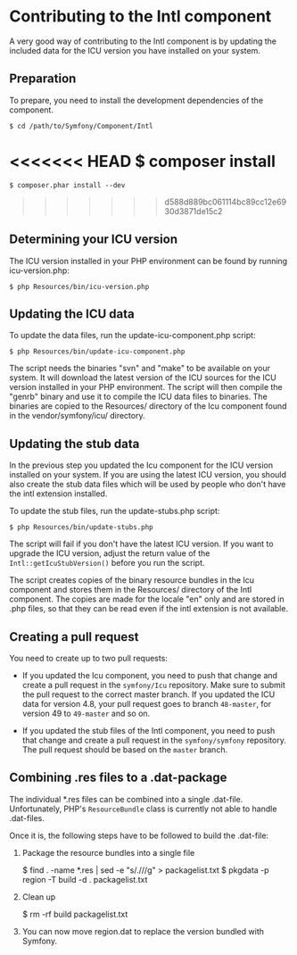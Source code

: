 Contributing to the Intl component
==================================

A very good way of contributing to the Intl component is by updating the
included data for the ICU version you have installed on your system.

Preparation
-----------

To prepare, you need to install the development dependencies of the component.

    $ cd /path/to/Symfony/Component/Intl
<<<<<<< HEAD
    $ composer install
=======
    $ composer.phar install --dev
>>>>>>> d588d889bc061114bc89cc12e6930d3871de15c2

Determining your ICU version
---------------------------

The ICU version installed in your PHP environment can be found by running
icu-version.php:

    $ php Resources/bin/icu-version.php

Updating the ICU data
---------------------

To update the data files, run the update-icu-component.php script:

    $ php Resources/bin/update-icu-component.php

The script needs the binaries "svn" and "make" to be available on your system.
It will download the latest version of the ICU sources for the ICU version
installed in your PHP environment. The script will then compile the "genrb"
binary and use it to compile the ICU data files to binaries. The binaries are
copied to the Resources/ directory of the Icu component found in the
vendor/symfony/icu/ directory.

Updating the stub data
----------------------

In the previous step you updated the Icu component for the ICU version
installed on your system. If you are using the latest ICU version, you should
also create the stub data files which will be used by people who don't have
the intl extension installed.

To update the stub files, run the update-stubs.php script:

    $ php Resources/bin/update-stubs.php

The script will fail if you don't have the latest ICU version. If you want to
upgrade the ICU version, adjust the return value of the
`Intl::getIcuStubVersion()` before you run the script.

The script creates copies of the binary resource bundles in the Icu component
and stores them in the Resources/ directory of the Intl component. The copies
are made for the locale "en" only and are stored in .php files, so that they
can be read even if the intl extension is not available.

Creating a pull request
-----------------------

You need to create up to two pull requests:

* If you updated the Icu component, you need to push that change and create a
  pull request in the `symfony/Icu` repository. Make sure to submit the pull
  request to the correct master branch. If you updated the ICU data for version
  4.8, your pull request goes to branch `48-master`, for version 49 to
  `49-master` and so on.

* If you updated the stub files of the Intl component, you need to push that
  change and create a pull request in the `symfony/symfony` repository. The
  pull request should be based on the `master` branch.

Combining .res files to a .dat-package
--------------------------------------

The individual *.res files can be combined into a single .dat-file.
Unfortunately, PHP's `ResourceBundle` class is currently not able to handle
.dat-files.

Once it is, the following steps have to be followed to build the .dat-file:

1. Package the resource bundles into a single file

   $ find . -name *.res | sed -e "s/\.\///g" > packagelist.txt
   $ pkgdata -p region -T build -d . packagelist.txt

2. Clean up

   $ rm -rf build packagelist.txt

3. You can now move region.dat to replace the version bundled with Symfony.
